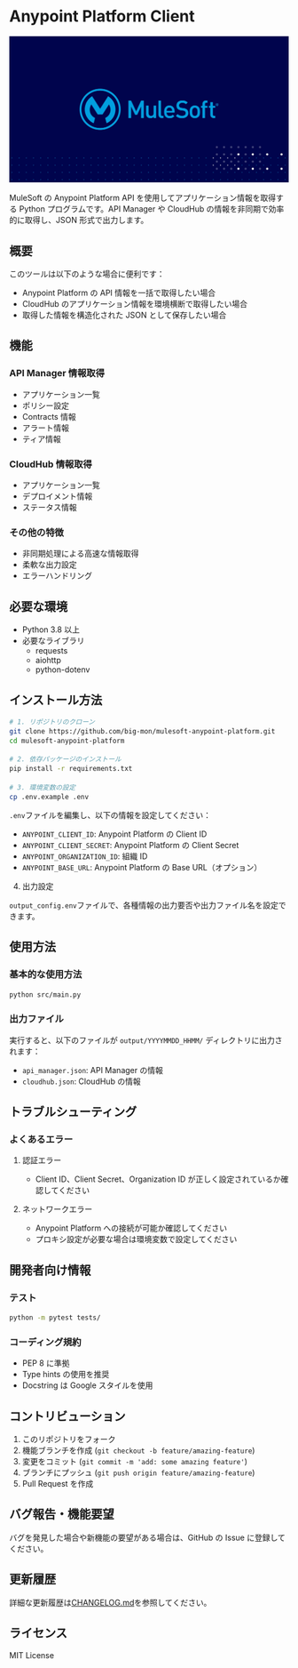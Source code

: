 # Anypoint Platform Client

![](./mulesoft.jpg)

MuleSoft の Anypoint Platform API を使用してアプリケーション情報を取得する Python プログラムです。API Manager や CloudHub の情報を非同期で効率的に取得し、JSON 形式で出力します。

## 概要

このツールは以下のような場合に便利です：

- Anypoint Platform の API 情報を一括で取得したい場合
- CloudHub のアプリケーション情報を環境横断で取得したい場合
- 取得した情報を構造化された JSON として保存したい場合

## 機能

### API Manager 情報取得

- アプリケーション一覧
- ポリシー設定
- Contracts 情報
- アラート情報
- ティア情報

### CloudHub 情報取得

- アプリケーション一覧
- デプロイメント情報
- ステータス情報

### その他の特徴

- 非同期処理による高速な情報取得
- 柔軟な出力設定
- エラーハンドリング

## 必要な環境

- Python 3.8 以上
- 必要なライブラリ
  - requests
  - aiohttp
  - python-dotenv

## インストール方法

```bash
# 1. リポジトリのクローン
git clone https://github.com/big-mon/mulesoft-anypoint-platform.git
cd mulesoft-anypoint-platform

# 2. 依存パッケージのインストール
pip install -r requirements.txt

# 3. 環境変数の設定
cp .env.example .env
```

`.env`ファイルを編集し、以下の情報を設定してください：

- `ANYPOINT_CLIENT_ID`: Anypoint Platform の Client ID
- `ANYPOINT_CLIENT_SECRET`: Anypoint Platform の Client Secret
- `ANYPOINT_ORGANIZATION_ID`: 組織 ID
- `ANYPOINT_BASE_URL`: Anypoint Platform の Base URL（オプション）

4. 出力設定

`output_config.env`ファイルで、各種情報の出力要否や出力ファイル名を設定できます。

## 使用方法

### 基本的な使用方法

```bash
python src/main.py
```

### 出力ファイル

実行すると、以下のファイルが `output/YYYYMMDD_HHMM/` ディレクトリに出力されます：

- `api_manager.json`: API Manager の情報
- `cloudhub.json`: CloudHub の情報

## トラブルシューティング

### よくあるエラー

1. 認証エラー

   - Client ID、Client Secret、Organization ID が正しく設定されているか確認してください

2. ネットワークエラー
   - Anypoint Platform への接続が可能か確認してください
   - プロキシ設定が必要な場合は環境変数で設定してください

## 開発者向け情報

### テスト

```bash
python -m pytest tests/
```

### コーディング規約

- PEP 8 に準拠
- Type hints の使用を推奨
- Docstring は Google スタイルを使用

## コントリビューション

1. このリポジトリをフォーク
2. 機能ブランチを作成 (`git checkout -b feature/amazing-feature`)
3. 変更をコミット (`git commit -m 'add: some amazing feature'`)
4. ブランチにプッシュ (`git push origin feature/amazing-feature`)
5. Pull Request を作成

## バグ報告・機能要望

バグを発見した場合や新機能の要望がある場合は、GitHub の Issue に登録してください。

## 更新履歴

詳細な更新履歴は[CHANGELOG.md](CHANGELOG.md)を参照してください。

## ライセンス

MIT License